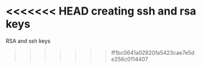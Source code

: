 <<<<<<< HEAD
creating ssh and rsa keys 
=======
RSA and ssh keys 
>>>>>>> ff1bc0641a02820fa5423cae7e5de256c0114407
